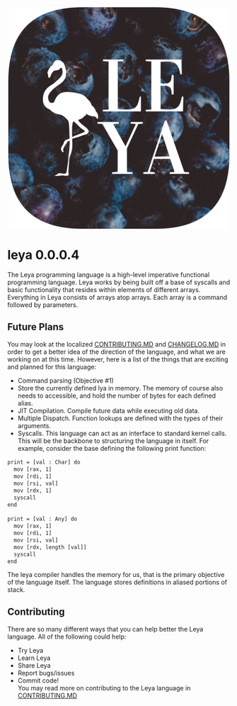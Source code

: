 <div align = "center">
<img src =https://github.com/ChifiSource/leya/blob/main/assets/Leya_Round.png width = 500 height = 500 />
</div>


#  leya 0.0.0.4
The Leya programming language is a high-level imperative functional
programming language. Leya works by being built off a base of syscalls and
basic functionality that resides within elements of different arrays. Everything
in Leya consists of arrays atop arrays. Each array is a command followed by
parameters.
## Future Plans
You may look at the localized
[CONTRIBUTING.MD](https://github.com/ChifiSource/leya/blob/main/assets/CONTRIBUTING.md)
 and
[CHANGELOG.MD](https://github.com/ChifiSource/leya/blob/main/assets/CHANGELOG.md) in order to get a
better idea of the direction of the language, and what we are working on at this
time. However, here is a list of the things that are exciting and planned for
this language:
- Command parsing (Objective #1)
- Store the currently defined lya in memory. The memory of course also needs to
accessible, and hold the number of bytes for each defined alias.
- JIT Compilation. Compile future data while executing old data.
- Multiple Dispatch. Function lookups are defined with the types of their
arguments.
- Syscalls. This language can act as an interface to standard kernel calls.
This will be the backbone to structuring the language in itself. For example,
consider the base defining the following print function:
```lya
print = [val : Char] do
  mov [rax, 1]
  mov [rdi, 1]
  mov [rsi, val]
  mov [rdx, 1]
  syscall
end

print = [val : Any] do
  mov [rax, 1]
  mov [rdi, 1]
  mov [rsi, val]
  mov [rdx, length [val]]
  syscall
end
```
The leya compiler handles the memory for us, that is the primary objective of
the language itself. The language stores definitions in aliased portions of
stack.
## Contributing
There are so many different ways that you can help better the Leya language.
All of the following could help:
- Try Leya
- Learn Leya
- Share Leya
- Report bugs/issues
- Commit code! \
You may read more on contributing to the Leya language in
[CONTRIBUTING.MD](https://github.com/emmettgb/leya/blob/repl-command/assets/CONTRIBUTING.md)
